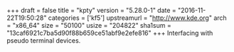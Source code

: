 +++
draft = false
title = "kpty"
version = "5.28.0-1"
date = "2016-11-22T19:50:28"
categories = ['kf5']
upstreamurl = "http://www.kde.org"
arch = "x86_64"
size = "50100"
usize = "204822"
sha1sum = "13caf6921c7ba5d90f88b659ce51abf9e2efe816"
+++
Interfacing with pseudo terminal devices.